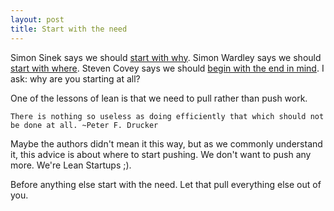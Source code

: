 ```yaml
---
layout: post
title: Start with the need
---
```


Simon Sinek says we should [start with why](https://www.amazon.com/Start-Why-Leaders-Inspire-Everyone/dp/1591846447).
Simon Wardley says we should [start with where](http://blog.gardeviance.org/2015/02/an-introduction-to-wardley-value-chain.html).
Steven Covey says we should [begin with the end in mind](https://www.stephencovey.com/7habits/7habits-habit2.php).
I ask: why are you starting at all?

One of the lessons of lean is that we need to pull rather than push work.

    There is nothing so useless as doing efficiently that which should not be done at all. ~Peter F. Drucker

Maybe the authors didn't mean it this way, but as we commonly understand it, this advice is about where to start pushing.
We don't want to push any more.
We're Lean Startups ;).

Before anything else start with the need.
Let that pull everything else out of you.
